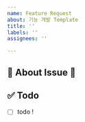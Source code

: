 ```yaml
---
name: Feature Request
about: 기능 개발 Template
title: ''
labels: ''
assignees: ''

---
```


## 🚀 About Issue 🚀
<!-- 이슈에 대한 내용을 설명해주세요. -->


## ✅ Todo 
<!-- 해야 할 일들을 적어주세요. -->
- [ ] todo !
